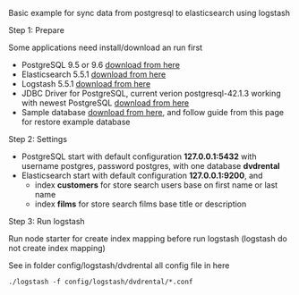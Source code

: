 Basic example for sync data from postgresql to elasticsearch using logstash


Step 1: Prepare

Some applications need install/download an run first
- PostgreSQL 9.5 or 9.6 [download from here](https://www.postgresql.org/download/)
- Elasticsearch 5.5.1 [download from here](https://www.elastic.co/downloads/elasticsearch)
- Logstash 5.5.1 [download from here](https://www.elastic.co/downloads/logstash)
- JDBC Driver for PostgreSQL, current verion postgresql-42.1.3 working with newest PostgreSQL [download from here](https://jdbc.postgresql.org/download.html)
- Sample database [download from here](http://www.postgresqltutorial.com/postgresql-sample-database/), and follow guide from this page for restore example database

Step 2: Settings

- PostgreSQL start with default configuration **127.0.0.1:5432** with username postgres, password postgres, with one database **dvdrental**
- Elasticsearch start with default configuration **127.0.0.1:9200**, and 
  + index **customers** for store search users base on first name or last name
  + index **films** for store search films base title or description


Step 3: Run logstash

Run node starter for create index mapping before run logstash (logstash do not create index mapping)

See in folder config/logstash/dvdrental all config file in here

```
./logstash -f config/logstash/dvdrental/*.conf
```


